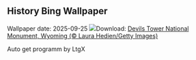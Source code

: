 ## History Bing Wallpaper
Wallpaper date: 2025-09-25
![](https://www.bing.com/th?id=OHR.BearLodge_EN-US9061134971_UHD.jpg&w=1000)Download: [Devils Tower National Monument, Wyoming (© Laura Hedien/Getty Images)](https://www.bing.com/th?id=OHR.BearLodge_EN-US9061134971_UHD.jpg)

Auto get programm by LtgX
